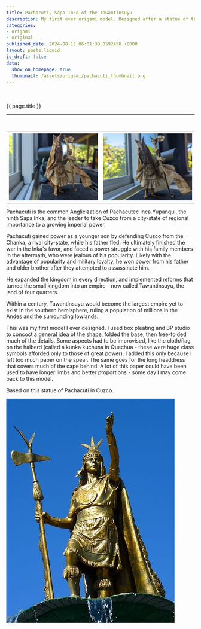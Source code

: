 ```yaml
---
title: Pachacuti, Sapa Inka of the Tawantinsuyu
description: My first ever origami model. Designed after a statue of the Sapa Inka Pachacuti in Cuzco.
categories:
- origami
- original
published_date: 2024-08-15 06:01:39.0592458 +0000
layout: posts.liquid
is_draft: false
data:
  show_on_homepage: true
  thumbnail: /assets/origami/pachacuti_thumbnail.png
---
```

<br>
<br>
<div class = "blog-post">
    <div class = "title"> {{ page.title }} </div>
    <hr>
    <br>
    <table>
    <th><img src="/assets/origami/pachacuti1.png" class = "display-image"></th>
    <th><img src="/assets/origami/pachacuti2.png" class = "display-image"></th>
    </table>

Pachacuti is the common Anglicization of Pachacutec Inca Yupanqui, the ninth Sapa Inka, and the leader to take Cuzco from a city-state of regional importance to a growing imperial power. 

Pachacuti gained power as a younger son by defending Cuzco from the Chanka, a rival city-state, while his father fled. He ultimately finished the war in the Inka's favor, and faced a power struggle with his family members in the aftermath, who were jealous of his popularity. Likely with the advantage of popularity and military loyalty, he won power from his father and older brother after they attempted to assassinate him.

He expanded the kingdom in every direction, and implemented reforms that turned the small kingdom into an empire - now called Tawantinsuyu, the land of four quarters.

Within a century, Tawantinsuyu would become the largest empire yet to exist in the southern hemisphere, ruling a population of millions in the Andes and the surrounding lowlands. 

This was my first model I ever designed. I used box pleating and BP studio to concoct a general idea of the shape, folded the base, then free-folded much of the details. Some aspects had to be improvised, like the cloth/flag on the halberd (called a kunka kuchuna in Quechua - these were huge class symbols afforded only to those of great power). I added this only because I left too much paper on the spear. The same goes for the long headdress that covers much of the cape behind. A lot of this paper could have been used to have longer limbs and better proportions - some day I may come back to this model.

Based on this statue of Pachacuti in Cuzco.

<img src="/assets/origami/pachacuti_statue.jpg" class = "display-image">
</div>